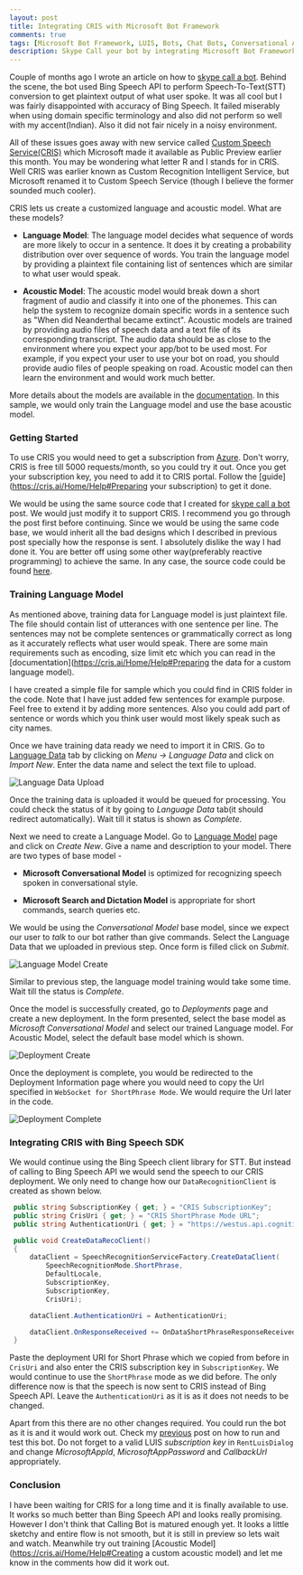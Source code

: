 ```yaml
---
layout: post
title: Integrating CRIS with Microsoft Bot Framework
comments: true
tags: [Microsoft Bot Framework, LUIS, Bots, Chat Bots, Conversational Apps, Skype, CRIS]
description: Skype Call your bot by integrating Microsoft Bot Framework with Custom Speech Service (CRIS)
---
```


Couple of months ago I wrote an article on how to [skype call a bot](https://ankitbko.github.io/2016/11/skype-call-your-bot/). Behind the scene, the bot used Bing Speech API to perform Speech-To-Text(STT) conversion to get plaintext output of what user spoke. It was all cool but I was fairly disappointed with accuracy of Bing Speech. It failed miserably when using domain specific terminology and also did not perform so well with my accent(Indian). Also it did not fair nicely in a noisy environment.


All of these issues goes away with new service called [Custom Speech Service(CRIS)](https://cris.ai) which Microsoft made it available as Public Preview earlier this month. You may be wondering what letter R and I stands for in CRIS. Well CRIS was earlier known as Custom Recognition Intelligent Service, but Microsoft renamed it to Custom Speech Service (though I believe the former sounded much cooler).  

CRIS lets us create a customized language and acoustic model. What are these models?

- **Language Model**: The language model decides what sequence of words are more likely to occur in a sentence. It does it by creating a probability distribution over over sequence of words. You train the language model by providing a plaintext file containing list of sentences which are similar to what user would speak.

- **Acoustic Model**: The acoustic model would break down a short fragment of audio and classify it into one of the phonemes. This can help the system to recognize domain specific words in a sentence such as "When did Neanderthal became extinct". Acoustic models are trained by providing audio files of speech data and a text file of its corresponding transcript. The audio data should be as close to the environment where you expect your app/bot to be used most. For example, if you expect your user to use your bot on road, you should provide audio files of people speaking on road. Acoustic model can then learn the environment and would work much better.


More details about the models are available in the [documentation](https://cris.ai/Home/Help). In this sample, we would only train the Language model and use the base acoustic model.


### Getting Started

To use CRIS you would need to get a subscription from [Azure](https://portal.azure.com). Don't worry, CRIS is free till 5000 requests/month, so you could try it out. Once you get your subscription key, you need to add it to CRIS portal. Follow the [guide](https://cris.ai/Home/Help#Preparing your subscription) to get it done.  


We would be using the same source code that I created for [skype call a bot](https://ankitbko.github.io/2016/11/skype-call-your-bot/) post. We would just modify it to support CRIS. I recommend you go through the post first before continuing. Since we would be using the same code base, we would inherit all the bad designs which I described in previous post specially how the response is sent. I absolutely dislike the way I had done it. You are better off using some other way(preferably reactive programming) to achieve the same. In any case, the source code could be found [here](https://github.com/ankitbko/rent-a-car-with-cris).

### Training Language Model

As mentioned above, training data for Language model is just plaintext file. The file should contain list of utterances with one sentence per line. The sentences may not be complete sentences or grammatically correct as long as it accurately reflects what user would speak. There are some main requirements such as encoding, size limit etc which you can read in the [documentation](https://cris.ai/Home/Help#Preparing the data for a custom language model).  

I have created a simple file for sample which you could find in CRIS folder in the code. Note that I have just added few sentences for example purpose. Feel free to extend it by adding more sentences. Also you could add part of sentence or words which you think user would most likely speak such as city names.  


Once we have training data ready we need to import it in CRIS. Go to [Language Data](https://cris.ai/LanguageDatasets) tab by clicking on *Menu -> Language Data* and click on *Import New*. Enter the data name and select the text file to upload.

![Language Data Upload](/assets/images/posts/cris/data_upload.png)

Once the training data is uploaded it would be queued for processing. You could check the status of it by going to *Language Data* tab(it should redirect automatically). Wait till it status is shown as *Complete*.

Next we need to create a Language Model. Go to [Language Model](https://cris.ai/LanguageModels) page and click on *Create New*. Give a name and description to your model. There are two types of base model - 

- **Microsoft Conversational Model** is optimized for recognizing speech spoken in conversational style.

- **Microsoft Search and Dictation Model** is appropriate for short commands, search queries etc.

We would be using the *Conversational Model* base model, since we expect our user to *talk* to our bot rather than give commands. Select the Language Data that we uploaded in previous step. Once form is filled click on *Submit*.

![Language Model Create](/assets/images/posts/cris/create_language_model.png)

Similar to previous step, the language model training would take some time. Wait till the status is *Complete*.


Once the model is successfully created, go to *Deployments* page and create a new deployment. In the form presented, select the base model as *Microsoft Conversational Model* and select our trained Language model. For Acoustic Model, select the default base model which is shown.

![Deployment Create](/assets/images/posts/cris/deployment.png)


Once the deployment is complete, you would be redirected to the Deployment Information page where you would need to copy the Url specified in `WebSocket for ShortPhrase Mode`. We would require the Url later in the code.

![Deployment Complete](/assets/images/posts/cris/deployment_complete.png)

### Integrating CRIS with Bing Speech SDK

We would continue using the Bing Speech client library for STT. But instead of calling to Bing Speech API we would send the speech to our CRIS deployment. We only need to change how our `DataRecognitionClient` is created as shown below.


```csharp
 public string SubscriptionKey { get; } = "CRIS SubscriptionKey";
 public string CrisUri { get; } = "CRIS ShortPhrase Mode URL";
 public string AuthenticationUri { get; } = "https://westus.api.cognitive.microsoft.com/sts/v1.0/issueToken";

 public void CreateDataRecoClient()
 {
     dataClient = SpeechRecognitionServiceFactory.CreateDataClient(
         SpeechRecognitionMode.ShortPhrase,
         DefaultLocale,
         SubscriptionKey,
         SubscriptionKey,
         CrisUri);

     dataClient.AuthenticationUri = AuthenticationUri;

     dataClient.OnResponseReceived += OnDataShortPhraseResponseReceivedHandler;
 }
```

Paste the deployment URI for Short Phrase which we copied from before in `CrisUri` and also enter the CRIS subscription key in `SubscriptionKey`. We would continue to use the `ShortPhrase` mode as we did before. The only difference now is that the speech is now sent to CRIS instead of Bing Speech API. Leave the `AuthenticationUri` as it is as it does not needs to be changed.


Apart from this there are no other changes required. You could run the bot as it is and it would work out. Check my [previous](https://ankitbko.github.io/2016/11/skype-call-your-bot/) post on how to run and test this bot. Do not forget to a valid LUIS *subscription key* in `RentLuisDialog` and change *MicrosoftAppId*, *MicrosoftAppPassword* and *CallbackUrl* appropriately.

 
### Conclusion

I have been waiting for CRIS for a long time and it is finally available to use. It works so much better than Bing Speech API and looks really promising. However I don't think that Calling Bot is matured enough yet. It looks a little sketchy and entire flow is not smooth, but it is still in preview so lets wait and watch. Meanwhile try out training [Acoustic Model](https://cris.ai/Home/Help#Creating a custom acoustic model) and let me know in the comments how did it work out.  